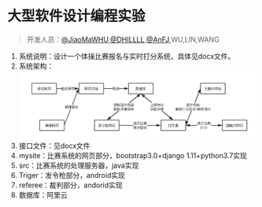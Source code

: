大型软件设计编程实验
================
> 开发人员：[@JiaoMaWHU](https://github.com/JiaoMaWHU),[@DHILLLL](https://github.com/DHILLLL),[@AnFJ](https://github.com/AnFJ),WU,LIN,WANG

1. 系统说明：设计一个体操比赛报名与实时打分系统，具体见docx文件。
2. 系统架构：![架构](https://github.com/JiaoMaWHU/softwareDesign/blob/master/架构.png "架构")
3. 接口文件：见docx文件
4. mysite：比赛系统的网页部分，bootstrap3.0+django 1.11+python3.7实现
5. src：比赛系统的处理服务器，java实现
6. Triger：发令枪部分，android实现
7. referee：裁判部分，andorid实现
8. 数据库：阿里云
